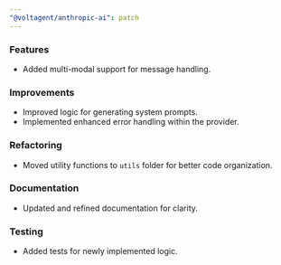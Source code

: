```yaml
---
"@voltagent/anthropic-ai": patch
---
```


### Features

- Added multi-modal support for message handling.

### Improvements

- Improved logic for generating system prompts.
- Implemented enhanced error handling within the provider.

### Refactoring

- Moved utility functions to `utils` folder for better code organization.

### Documentation

- Updated and refined documentation for clarity.

### Testing

- Added tests for newly implemented logic.
